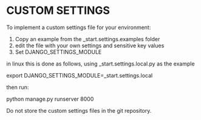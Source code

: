 # CUSTOM SETTINGS

To implement a custom settings file for your environment:

1. Copy an example from the _start.settings.examples folder
2. edit the file with your own settings and sensitive key values
3. Set DJANGO_SETTINGS_MODULE

in linux this is done as follows, using _start.settings.local.py as the example

export DJANGO_SETTINGS_MODULE=_start.settings.local

then run: 

python manage.py runserver 8000

Do not store the custom settings files in the git repository.
